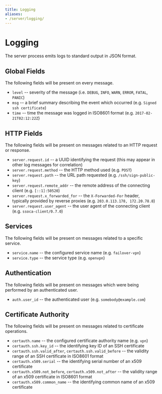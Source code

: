 ```yaml
---
title: Logging
aliases:
- /server/logging/
---
```


# Logging

The server process emits logs to standard output in JSON format.


## Global Fields

The following fields will be present on every message.

 * `level` -- severity of the message (i.e. `DEBUG`, `INFO`, `WARN`, `ERROR`, `FATAL`, `PANIC`)
 * `msg` -- a brief summary describing the event which occurred (e.g. `Signed ssh certificate`)
 * `time` -- time the message was logged in ISO8601 format (e.g. `2017-02-21T02:12:22Z`)


## HTTP Fields

The following fields will be present on messages related to an HTTP request or response.

 * `server.request.id` -- a UUID identifying the request (this may appear in other log messages for correlation)
 * `server.request.method` -- the HTTP method used (e.g. `POST`)
 * `server.request.path` -- the URL path requested (e.g. `/ssh/sign-public-key`)
 * `server.request.remote_addr` -- the remote address of the connecting client (e.g. `[::1]:50520`)
 * `server.request.x_forwarded_for` -- the `X-Forwarded-For` header, typically provided by reverse proxies (e.g. `203.0.113.178, 172.20.78.8`)
 * `server.request.user_agent` -- the user agent of the connecting client (e.g. `ssoca-client/0.7.0`)


## Services

The following fields will be present on messages related to a specific service.

 * `service.name` -- the configured service name (e.g. `failover-vpn`)
 * `service.type` -- the service type (e.g. `openvpn`)


## Authentication

The following fields will be present on messages which were being performed by an authenticated user.

 * `auth.user_id` -- the authenticated user (e.g. `somebody@example.com`)


## Certificate Authority

The following fields will be present on messages related to certificate operations.

 * `certauth.name` -- the configured certificate authority name (e.g. `vpn`)
 * `certauth.ssh.key_id` -- the identifying key ID of an SSH certificate
 * `certauth.ssh.valid_after`, `certauth.ssh.valid_before` -- the validity range of an SSH certificate in ISO8601 format
 * `certauth.x509.serial` -- the identifying serial number of an x509 certificate
 * `certauth.x509.not_before`, `certauth.x509.not_after` -- the validity range of an x509 certificate in ISO8601 format
 * `certauth.x509.common_name` -- the identifying common name of an x509 certificate
